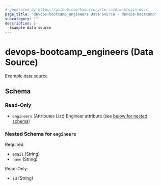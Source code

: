 ```yaml
---
# generated by https://github.com/hashicorp/terraform-plugin-docs
page_title: "devops-bootcamp_engineers Data Source - devops-bootcamp"
subcategory: ""
description: |-
  Example data source
---
```


# devops-bootcamp_engineers (Data Source)

Example data source



<!-- schema generated by tfplugindocs -->
## Schema

### Read-Only

- `engineers` (Attributes List) Engineer attribute (see [below for nested schema](#nestedatt--engineers))

<a id="nestedatt--engineers"></a>
### Nested Schema for `engineers`

Required:

- `email` (String)
- `name` (String)

Read-Only:

- `id` (String)
